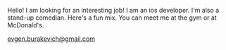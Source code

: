 Hello! I am looking for an interesting job!
I am an ios developer. I'm also a stand-up comedian. Here's a fun mix. 
You can meet me at the gym or at McDonald's.

evgen.burakevich@gmail.com  




